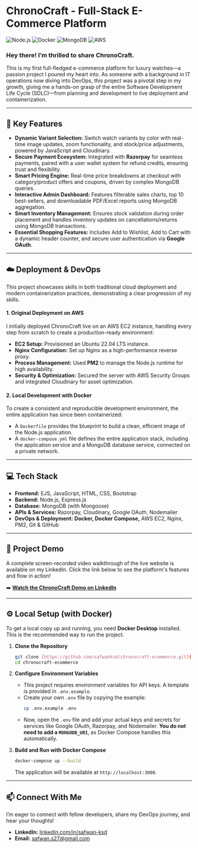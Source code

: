 # ChronoCraft - Full-Stack E-Commerce Platform

![Node.js](https://img.shields.io/badge/Node.js-339933?style=for-the-badge&logo=nodedotjs&logoColor=white) ![Docker](https://img.shields.io/badge/Docker-2496ED?style=for-the-badge&logo=docker&logoColor=white) ![MongoDB](https://img.shields.io/badge/MongoDB-4EA94B?style=for-the-badge&logo=mongodb&logoColor=white) ![AWS](https://img.shields.io/badge/AWS-%23232F3E.svg?style=for-the-badge&logo=amazon-aws&logoColor=white)

### Hey there! I’m thrilled to share ChronoCraft.
This is my first full-fledged e-commerce platform for luxury watches—a passion project I poured my heart into. As someone with a background in IT operations now diving into DevOps, this project was a pivotal step in my growth, giving me a hands-on grasp of the entire Software Development Life Cycle (SDLC)—from planning and development to live deployment and containerization.

---

## 🚀 Key Features

* **Dynamic Variant Selection:** Switch watch variants by color with real-time image updates, zoom functionality, and stock/price adjustments, powered by JavaScript and Cloudinary.
* **Secure Payment Ecosystem:** Integrated with **Razorpay** for seamless payments, paired with a user wallet system for refund credits, ensuring trust and flexibility.
* **Smart Pricing Engine:** Real-time price breakdowns at checkout with category/product offers and coupons, driven by complex MongoDB queries.
* **Interactive Admin Dashboard:** Features filterable sales charts, top 10 best-sellers, and downloadable PDF/Excel reports using MongoDB aggregation.
* **Smart Inventory Management:** Ensures stock validation during order placement and handles inventory updates on cancellations/returns using MongoDB transactions.
* **Essential Shopping Features:** Includes Add to Wishlist, Add to Cart with a dynamic header counter, and secure user authentication via **Google OAuth**.

---

## ☁️ Deployment & DevOps

This project showcases skills in both traditional cloud deployment and modern containerization practices, demonstrating a clear progression of my skills.

#### **1. Original Deployment on AWS**
I initially deployed ChronoCraft live on an AWS EC2 instance, handling every step from scratch to create a production-ready environment:

* **EC2 Setup:** Provisioned an Ubuntu 22.04 LTS instance.
* **Nginx Configuration:** Set up Nginx as a high-performance reverse proxy.
* **Process Management:** Used **PM2** to manage the Node.js runtime for high availability.
* **Security & Optimization:** Secured the server with AWS Security Groups and integrated Cloudinary for asset optimization.

#### **2. Local Development with Docker**
To create a consistent and reproducible development environment, the entire application has since been containerized:

* A `Dockerfile` provides the blueprint to build a clean, efficient image of the Node.js application.
* A `docker-compose.yml` file defines the entire application stack, including the application service and a MongoDB database service, connected on a private network.

---

## 💻 Tech Stack

* **Frontend:** EJS, JavaScript, HTML, CSS, Bootstrap
* **Backend:** Node.js, Express.js
* **Database:** MongoDB (with Mongoose)
* **APIs & Services:** Razorpay, Cloudinary, Google OAuth, Nodemailer
* **DevOps & Deployment:** **Docker, Docker Compose,** AWS EC2, Nginx, PM2, Git & GitHub

---

## 🎥 Project Demo

A complete screen-recorded video walkthrough of the live website is available on my LinkedIn. Click the link below to see the platform's features and flow in action!

➡️ **[Watch the ChronoCraft Demo on LinkedIn](https://www.linkedin.com/posts/safwan-ksd_chronocraft-ecommerce-fullstackdevelopment-activity-7344284612967219201-7UAV?utm_source=share&utm_medium=member_desktop&rcm=ACoAABptc8YBLOLaIzUTMBIV0xY5Fl74hLKDw9Y)**

---

## ⚙️ Local Setup (with Docker)

To get a local copy up and running, you need **Docker Desktop** installed. This is the recommended way to run the project.

1.  **Clone the Repository**
    ```sh
    git clone [https://github.com/safwanksd/chronocraft-ecommerce.git](https://github.com/safwanksd/chronocraft-ecommerce.git)
    cd chronocraft-ecommerce
    ```

2.  **Configure Environment Variables**
    * This project requires environment variables for API keys. A template is provided in `.env.example`.
    * Create your own `.env` file by copying the example:
        ```sh
        cp .env.example .env
        ```
    * Now, open the `.env` file and add your actual keys and secrets for services like Google OAuth, Razorpay, and Nodemailer. **You do not need to add a `MONGODB_URI`**, as Docker Compose handles this automatically.

3.  **Build and Run with Docker Compose**
    ```sh
    docker-compose up --build
    ```
    The application will be available at `http://localhost:3000`.

---

## 📫 Connect With Me

I’m eager to connect with fellow developers, share my DevOps journey, and hear your thoughts!

* **LinkedIn:** [linkedin.com/in/safwan-ksd](https://www.linkedin.com/in/safwan-ksd/)
* **Email:** safwan.s27@gmail.com